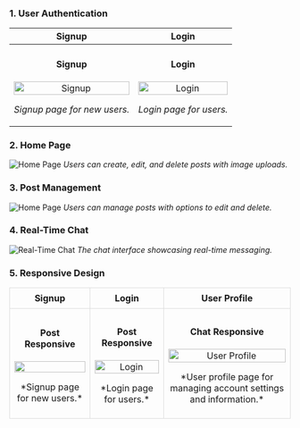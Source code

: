 ### 1. User Authentication
| Signup | Login |
| ------ | ----- |
| <div style="text-align: center;"><h4>Signup</h4><img src="https://drive.google.com/uc?id=1WNB-f_iizmZsFweaLRrtcc09dlZtKR7N" alt="Signup" width="100%" /><p>*Signup page for new users.*</p></div> | <div style="text-align: center;"><h4>Login</h4><img src="https://drive.google.com/uc?id=1bp7pbqOQcp2nN9ul-L6eWyi5RGr2_Q8a" alt="Login" width="100%" /><p>*Login page for users.*</p></div> |

### 2. Home Page
![Home Page](https://drive.google.com/uc?id=1dt5UZljRVbu6OuEGdgddPy-XQoav85a4)
*Users can create, edit, and delete posts with image uploads.*

### 3. Post Management
![Home Page](https://drive.google.com/uc?id=1dt5UZljRVbu6OuEGdgddPy-XQoav85a4)
*Users can manage posts with options to edit and delete.*

### 4. Real-Time Chat
![Real-Time Chat](https://drive.google.com/uc?id=1X5kh8bm-Eff4OfrR3nII3kETHh0vwHGJ)
*The chat interface showcasing real-time messaging.*

### 5. Responsive Design
<table style="width: 100%; border-collapse: collapse;">
    <tr>
        <th style="border: 1px solid #ddd; padding: 8px; text-align: center;">Signup</th>
        <th style="border: 1px solid #ddd; padding: 8px; text-align: center;">Login</th>
        <th style="border: 1px solid #ddd; padding: 8px; text-align: center;">User Profile</th>
    </tr>
    <tr>
        <td style="border: 1px solid #ddd; padding: 8px;">
            <div style="text-align: center;">
                <h4>Post Responsive</h4>
                <img src="https://drive.google.com/uc?id=1sMYWZh3aS6dzRRoJ95o6mNz7biieFXMa" width="100%" height="100%" />
                <p>*Signup page for new users.*</p>
            </div>
        </td>
        <td style="border: 1px solid #ddd; padding: 8px;">
            <div style="text-align: center;">
                <h4>Post Responsive</h4>
                <img src="https://drive.google.com/uc?id=1sUIG_zcvc2K_Z0Fs27TjVoCYvcyezaU3" alt="Login" width="100%" />
                <p>*Login page for users.*</p>
            </div>
        </td>
        <td style="border: 1px solid #ddd; padding: 8px;">
            <div style="text-align: center;">
                <h4>Chat Responsive</h4>
                <img src="https://drive.google.com/uc?id=1sLuF43SxkpJDGlo3o7Rxw680Y0_p3_y-" alt="User Profile" width="100%" />
                <p>*User profile page for managing account settings and information.*</p>
            </div>
        </td>
    </tr>
</table>

